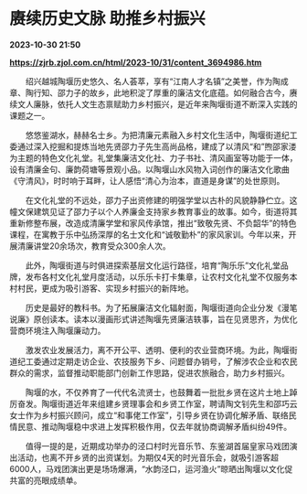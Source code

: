# 赓续历史文脉 助推乡村振兴

**2023-10-30 21:50**

**https://zjrb.zjol.com.cn/html/2023-10/31/content_3694986.htm**

　　绍兴越城陶堰历史悠久、名人荟萃，享有“江南人才名镇”之美誉，作为陶成章、陶行知、邵力子的故乡，此地积淀了厚重的廉洁文化底蕴。如何融合古今，赓续文人廉脉，依托人文生态禀赋助力乡村振兴，是近年来陶堰街道不断深入实践的课题之一。

　　悠悠鉴湖水，赫赫名士乡。为把清廉元素融入乡村文化生活中，陶堰街道纪工委通过深入挖掘和提炼当地先贤邵力子先生高尚品格，建成了以清风“和”煦邵家溇为主题的特色文化礼堂。礼堂集廉洁文化社、力子书社、清风画室等功能于一体，设有清廉金句、廉韵荷塘等景观小品。以陶堰山水风物入词创作的廉洁文化歌曲《守清风》，时时响于耳畔，让人感悟“清心为治本，直道是身谋”的处世原则。

　　在文化礼堂的不远处，邵力子出资修建的明强学堂以古朴的风貌静静伫立。这幢文保建筑见证了邵力子以个人养廉金支持家乡教育事业的故事。如今，街道将其重新修整布展，改造成清廉学堂和家风传承馆，推出“致敬先贤、不负韶华”的特色课程，在寓教于乐中弘扬深厚的名士文化和“诚敬勤朴”的家风家训。今年以来，开展清廉讲堂20余场次，教育受众300余人次。

　　此外，陶堰街道与时俱进探索基层文化运行路径，培育“陶乐乐”文化礼堂品牌，发布各村文化礼堂月度活动，以乐乐卡打卡集章，让农村文化礼堂不仅服务本村村民，更成为吸引游客、实现乡村振兴的新阵地。

　　历史是最好的教科书。为了拓展廉洁文化辐射面，陶堰街道向企业分发《漫笔说廉》原创读本。读本以漫画形式讲述陶堰先贤廉洁轶事，旨在见贤思齐，为优化营商环境注入陶堰廉动力。

　　激发农业发展活力，离不开公平、透明、便利的农业营商环境。为此，陶堰街道纪工委通过定期走访企业、农技服务下乡、问题督办销号，了解涉农企业和农民群众的需求，监督推动职能部门创新工作思路，促进农旅融合，助力乡村振兴。

　　陶堰的水，不仅养育了一代代名流贤士，也鼓舞着一批批乡贤在这片土地上踔厉奋发。陶堰街道近年来组建乡贤理事会和乡贤工作室，聘请陶文钊先生和邵巧云女士作为乡村振兴顾问，成立“和事佬工作室”，引导乡贤在协调化解矛盾、联络民情民意、推动陶堰稳中求进上发挥积极作用，仅去年就协商调解矛盾纠纷49件。

　　值得一提的是，近期成功举办的泾口村时光音乐节、东鉴湖首届皇家马戏团演出活动，也离不开乡贤的出资谋划。为期仅4天的时光音乐会，就吸引游客超6000人，马戏团演出更是场场爆满，“水韵泾口，运河渔火”晾晒出陶堰以文化促共富的亮眼成绩单。